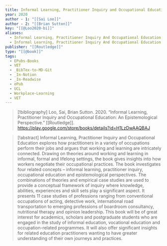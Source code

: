 ```yaml
---
title: Informal Learning, Practitioner Inquiry and Occupational Education -  An Epistemological Perspective
year: 2020
author - 1: "[[Sai Loo]]"
author - 2: "[[Brian Sutton]]"
key: "[[@Loo2020-bi]]"
aliases:
  - Informal Learning, Practitioner Inquiry And Occupational Education - An Epistemological Perspective
  - Informal Learning, Practitioner Inquiry And Occupational Education
publisher: "[[Routledge]]"
type: "[[@book]]"
tags:
  - EPubs-Books
  - VET
  - _BibTex-to-MD-Git
  - _In-Notion
  - _In-Readwise
  - ePub
  - UCL
  - Workplace-Learning
  - VET
---
```


> [!bibliography]
> Loo, Sai, Brian Sutton. 2020. “Informal Learning, Practitioner Inquiry and Occupational Education: An Epistemological Perspective.” [[Routledge]]. https://play.google.com/store/books/details?id=H1LzDwAAQBAJ

> [!abstract]
> Informal Learning, Practitioner Inquiry and Occupational Education explores how practitioners in a variety of occupations perform their jobs and argues that working and learning are intricately connected. Drawing on theories around working and learning in informal, formal and lifelong settings, the book gives insights into how workers negotiate their occupational practices. The book investigates four related concepts – informal learning, practitioner inquiry, occupational education and epistemological perspectives. The combinations of theories and empirical case studies are used to provide a conceptual framework of inquiry where knowledge, abilities, experiences and skill sets play a significant aspect. It presents 11 case studies of professions ranging from conventional occupations of acting, detective work, international road transportation to emerging professions of boardroom consultancy, nutritional therapy and opinion leadership. This book will be of great interest for academics, scholars and postgraduate students who are engaged in the study of informal education, vocational education and occupation-related programmes. It will also offer significant insights for related education practitioners wanting to have greater understanding of their own journeys and practices.